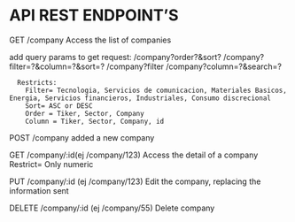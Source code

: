 # API REST ENDPOINT’S

GET /company
Access the list of companies

  add query params to get request:
    /company?order?&sort?
    /company?filter=?&column=?&sort=?
    /company?filter
    /company?column=?&search=?
    
      Restricts:
        Filter= Tecnologia, Servicios de comunicacion, Materiales Basicos, Energia, Servicios financieros, Industriales, Consumo discrecional
        Sort= ASC or DESC
        Order = Tiker, Sector, Company
        Column = Tiker, Sector, Company, id

POST /company
added a new company

GET /company/:id(ej /company/123)
Access the detail of a company
  Restrict= Only numeric

PUT /company/:id (ej /company/123)
Edit the company, replacing the information sent

DELETE /company/:id (ej /company/55)
Delete company
